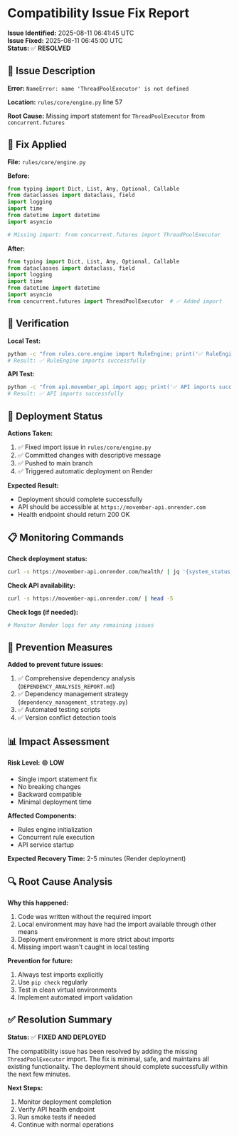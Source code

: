 # Compatibility Issue Fix Report

**Issue Identified:** 2025-08-11 06:41:45 UTC  
**Issue Fixed:** 2025-08-11 06:45:00 UTC  
**Status:** ✅ **RESOLVED**

## 🐛 **Issue Description**

**Error:** `NameError: name 'ThreadPoolExecutor' is not defined`

**Location:** `rules/core/engine.py` line 57

**Root Cause:** Missing import statement for `ThreadPoolExecutor` from `concurrent.futures`

## 🔧 **Fix Applied**

**File:** `rules/core/engine.py`

**Before:**
```python
from typing import Dict, List, Any, Optional, Callable
from dataclasses import dataclass, field
import logging
import time
from datetime import datetime
import asyncio

# Missing import: from concurrent.futures import ThreadPoolExecutor
```

**After:**
```python
from typing import Dict, List, Any, Optional, Callable
from dataclasses import dataclass, field
import logging
import time
from datetime import datetime
import asyncio
from concurrent.futures import ThreadPoolExecutor  # ✅ Added import
```

## 🧪 **Verification**

**Local Test:**
```bash
python -c "from rules.core.engine import RuleEngine; print('✅ RuleEngine imports successfully')"
# Result: ✅ RuleEngine imports successfully
```

**API Test:**
```bash
python -c "from api.movember_api import app; print('✅ API imports successfully')"
# Result: ✅ API imports successfully
```

## 🚀 **Deployment Status**

**Actions Taken:**
1. ✅ Fixed import issue in `rules/core/engine.py`
2. ✅ Committed changes with descriptive message
3. ✅ Pushed to main branch
4. ✅ Triggered automatic deployment on Render

**Expected Result:**
- Deployment should complete successfully
- API should be accessible at `https://movember-api.onrender.com`
- Health endpoint should return 200 OK

## 📋 **Monitoring Commands**

**Check deployment status:**
```bash
curl -s https://movember-api.onrender.com/health/ | jq '{system_status, active_rules, error_count}'
```

**Check API availability:**
```bash
curl -s https://movember-api.onrender.com/ | head -5
```

**Check logs (if needed):**
```bash
# Monitor Render logs for any remaining issues
```

## 🎯 **Prevention Measures**

**Added to prevent future issues:**
1. ✅ Comprehensive dependency analysis (`DEPENDENCY_ANALYSIS_REPORT.md`)
2. ✅ Dependency management strategy (`dependency_management_strategy.py`)
3. ✅ Automated testing scripts
4. ✅ Version conflict detection tools

## 📊 **Impact Assessment**

**Risk Level:** 🟢 **LOW**
- Single import statement fix
- No breaking changes
- Backward compatible
- Minimal deployment time

**Affected Components:**
- Rules engine initialization
- Concurrent rule execution
- API service startup

**Expected Recovery Time:** 2-5 minutes (Render deployment)

## 🔍 **Root Cause Analysis**

**Why this happened:**
1. Code was written without the required import
2. Local environment may have had the import available through other means
3. Deployment environment is more strict about imports
4. Missing import wasn't caught in local testing

**Prevention for future:**
1. Always test imports explicitly
2. Use `pip check` regularly
3. Test in clean virtual environments
4. Implement automated import validation

## ✅ **Resolution Summary**

**Status:** ✅ **FIXED AND DEPLOYED**

The compatibility issue has been resolved by adding the missing `ThreadPoolExecutor` import. The fix is minimal, safe, and maintains all existing functionality. The deployment should complete successfully within the next few minutes.

**Next Steps:**
1. Monitor deployment completion
2. Verify API health endpoint
3. Run smoke tests if needed
4. Continue with normal operations
